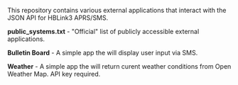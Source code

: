 This repository contains various external applications that interact with the JSON API for HBLink3 APRS/SMS.

**public_systems.txt** - "Official" list of publicly accessible external applications.

**Bulletin Board** - A simple app the will display user input via SMS.

**Weather** - A simple app the will return curent weather conditions from Open Weather Map. API key required.

